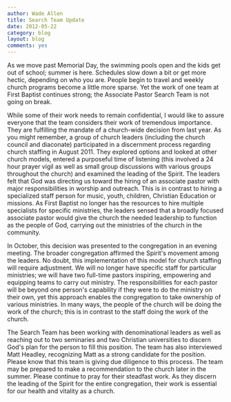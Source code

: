 ```yaml
---
author: Wade Allen
title: Search Team Update
date: 2012-05-22
category: blog
layout: blog
comments: yes
---
```


As we move past Memorial Day, the swimming pools open and the kids get out of school; summer is here. Schedules slow down a bit or get more hectic, depending on who you are. People begin to travel and weekly church programs become a little more sparse. Yet the work of one team at First Baptist continues strong; the Associate Pastor Search Team is not going on break.

While some of their work needs to remain confidential, I would like to assure everyone that the team considers their work of tremendous importance. They are fulfilling the mandate of a church-wide decision from last year. As you might remember, a group of church leaders (including the church council and diaconate) participated in a discernment process regarding church staffing in August 2011. They explored options and looked at other church models, entered a purposeful time of listening (this involved a 24 hour prayer vigil as well as small group discussions with various groups throughout the church) and examined the leading of the Spirit. The leaders felt that God was directing us toward the hiring of an associate pastor with major responsibilities in worship and outreach. This is in contrast to hiring a specialized staff person for music, youth, children, Christian Education or missions. As First Baptist no longer has the resources to hire multiple specialists for specific ministries, the leaders sensed that a broadly focused associate pastor would give the church the needed leadership to function as the people of God, carrying out the ministries of the church in the community.

In October, this decision was presented to the congregation in an evening meeting. The broader congregation affirmed the Spirit's movement among the leaders. No doubt, this implementation of this model for church staffing will require adjustment. We will no longer have specific staff for particular ministries; we will have two full-time pastors inspiring, empowering and equipping teams to carry out ministry. The responsibilities for each pastor will be beyond one person's capability if they were to do the ministry on their own, yet this approach enables the congregation to take ownership of various ministries. In many ways, the people of the church will be doing the work of the church; this is in contrast to the staff doing the work of the church.

The Search Team has been working with denominational leaders as well as reaching out to two seminaries and two Christian universities to discern God's plan for the person to fill this position. The team has also interviewed Matt Headley, recognizing Matt as a strong candidate for the position. Please know that this team is giving due diligence to this process. The team may be prepared to make a recommendation to the church later in the summer. Please continue to pray for their steadfast work. As they discern the leading of the Spirit for the entire congregation, their work is essential for our health and vitality as a church.
